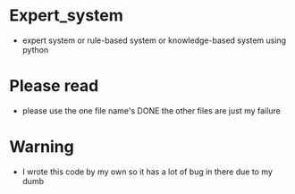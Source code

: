 # Expert_system
- expert system or rule-based system or knowledge-based system using python
# Please read
- please use the one file name's DONE the other files are just my failure
# Warning
- I wrote this code by my own so it has a lot of bug in there due to my dumb
